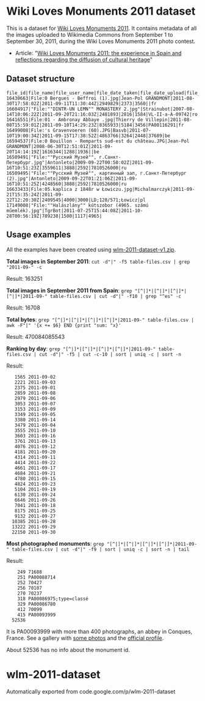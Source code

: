 # Wiki Loves Monuments 2011 dataset #

This is a dataset for [Wiki Loves Monuments 2011](http://commons.wikimedia.org/wiki/Commons:Wiki_Loves_Monuments_2011). It contains metadata of all the images uploaded to Wikimedia Commons from September 1 to September 30, 2011, during the Wiki Loves Monuments 2011 photo contest.

  * Article: "[Wiki Loves Monuments 2011: the experience in Spain and reflections regarding the diffusion of cultural heritage](http://digithum.uoc.edu/ojs/index.php/digithum/issue/view/n14)"

## Dataset structure ##
```
file_id|file_name|file_user_name|file_date_taken|file_date_upload|file_size|file_width|file_height|file_monument_id|file_country
16430663|File:0 Bergues - Beffroi (1).jpg|Jean-Pol GRANDMONT|2011-08-30T17:58:02Z|2011-09-11T11:30:44Z|2949829|2373|3560||fr
16604917|"File:""DINTR-UN LEMN"" MONASTERY 2.jpg"|Strainubot|2007-08-14T10:06:22Z|2011-09-20T21:16:03Z|2481893|2816|1584|VL-II-a-A-09742|ro
16416551|File:01 - Ambronay Abbaye .jpg|Thierry de Villepin|2011-08-08T15:59:01Z|2011-09-10T14:29:23Z|8365933|5184|3456|PA00116291|fr
16499008|File:'s Gravenvoeren (60).JPG|Basvb|2011-07-10T19:00:34Z|2011-09-15T17:38:52Z|4863766|3264|2448|37689|be
16594537|File:0 Bouillon - Remparts sud-est du château.JPG|Jean-Pol GRANDMONT|2008-06-30T12:51:01Z|2011-09-20T14:14:19Z|1616344|1288|1936||be
16509491|"File:""Русский Музей"", г.Санкт-Петербург.jpg"|Antonleto|2009-09-22T00:50:02Z|2011-09-16T10:51:23Z|3559611|3888|2592|7810526000|ru
16509495|"File:""Русский Музей"", картинный зал, г.Санкт-Петербург (2).jpg"|Antonleto|2009-09-22T01:21:06Z|2011-09-16T10:51:25Z|4248560|3888|2592|7810526000|ru
16633433|File:05.kaplica z 1848r w Łowiczu.jpg|Michalmarczyk|2011-09-21T15:35:24Z|2011-09-22T12:20:30Z|2409545|4000|3000|LD;128/571;Łowicz|pl
17149008|"File:""Halászlány"" kútszobor (4965. számú műemlék).jpg"|TgrBot|2011-07-25T15:44:08Z|2011-10-28T00:56:19Z|789238|1500|1117|4965|
```

## Usage examples ##

All the examples have been created using [wlm-2011-dataset-v1.zip](./wlm-2011-dataset-v1.zip).


**Total images in September 2011**: `cut -d"|" -f5 table-files.csv | grep "2011-09-" -c`

Result: 163251

**Total images in September 2011 from Spain**: `grep "[^|]*|[^|]*|[^|]*|[^|]*|2011-09-" table-files.csv | cut -d"|" -f10 | grep "^es" -c`

Result: 16708

**Total bytes**: `grep "[^|]*|[^|]*|[^|]*|[^|]*|2011-09-" table-files.csv | awk -F"|" '{x += $6} END {print "sum: "x}'`

Result: 470084085543

**Ranking by day**: `grep "[^|]*|[^|]*|[^|]*|[^|]*|2011-09-" table-files.csv | cut -d"|" -f5 | cut -c-10 | sort | uniq -c | sort -n`

Result:
```
   1565 2011-09-02
   2221 2011-09-03
   2375 2011-09-01
   2859 2011-09-08
   2979 2011-09-06
   3053 2011-09-07
   3153 2011-09-09
   3349 2011-09-05
   3380 2011-09-14
   3479 2011-09-04
   3555 2011-09-10
   3603 2011-09-16
   3761 2011-09-13
   4076 2011-09-12
   4181 2011-09-20
   4314 2011-09-11
   4414 2011-09-22
   4661 2011-09-17
   4684 2011-09-21
   4780 2011-09-15
   4824 2011-09-23
   5104 2011-09-19
   6130 2011-09-24
   6646 2011-09-26
   7041 2011-09-18
   8175 2011-09-25
   9132 2011-09-27
  10385 2011-09-28
  13222 2011-09-29
  22150 2011-09-30
```

**Most photographed monuments**: `grep "[^|]*|[^|]*|[^|]*|[^|]*|2011-09-" table-files.csv | cut -d"|" -f9 | sort | uniq -c | sort -n | tail`

Result:
```
    249 71688
    251 PA00088714
    252 70427
    256 70107
    270 70237
    318 PA00086975;type=classé
    329 PA00086780
    412 70099
    415 PA00093999
  52536 
```

It is PA00093999 with more than 400 photographs, an abbey in Conques, France. See a gallery with [some photos](http://commons.wikimedia.org/wiki/Category:Abbatiale_Sainte-Foy_de_Conques) and the [official profile](http://www.culture.gouv.fr/public/mistral/merimee_fr?ACTION=CHERCHER&FIELD_1=REF&VALUE_1=PA00093999).

About 52536 has no info about the monument id.
# wlm-2011-dataset
Automatically exported from code.google.com/p/wlm-2011-dataset
